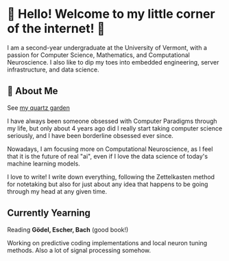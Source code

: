 # 🌟 Hello! Welcome to my little corner of the internet! 🌟

I am a second-year undergraduate at the University of Vermont, with a passion for Computer Science, Mathematics, and Computational Neuroscience. I also like to dip my toes into embedded engineering, server infrastructure, and data science.

## 🌱 About Me

See [my quartz garden](https://ewan.my/)

I have always been someone obsessed with Computer Paradigms through my life, but only about 4 years ago did I really start taking computer science seriously, and I have been borderline obsessed ever since.

Nowadays, I am focusing more on Computational Neuroscience, as I feel that it is the future of real "ai", even if I love the data science of today's machine learning models.

I love to write! I write down everything, following the Zettelkasten method for notetaking but also for just about any idea that happens to be going through my head at any given time.

## Currently Yearning

Reading **Gödel, Escher, Bach** (good book!)

Working on predictive coding implementations and local neuron tuning methods. Also a lot of signal processing somehow.
